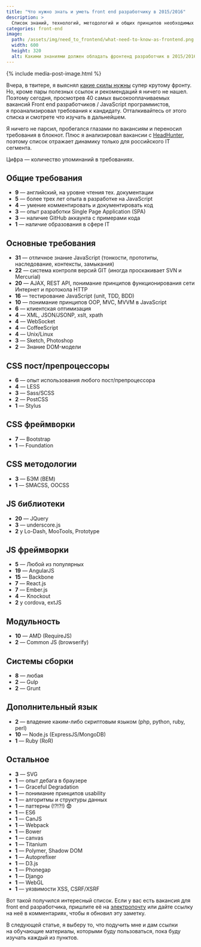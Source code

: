 ```yaml
---
title: "Что нужно знать и уметь front end разработчику в 2015/2016"
description: >
  Список знаний, технологий, методологий и общих принципов необходимых хорошему front end разработчику в 2015/2016 году.
categories: front-end
image:
  path: /assets/img/need_to_frontend/what-need-to-know-as-frontend.png
  width: 600
  height: 320
  alt: Какими знаниями должен обладать фронтенд разработчик в 2015/2016
---
```


{% include media-post-image.html %}

Вчера, в твитере, я выяснял <a href="https://twitter.com/ymatuhin/status/626380078721683457">какие скилы нужны</a> супер крутому фронту. Но, кроме пары полезных ссылок и рекомендаций я ничего не нашел. Поэтому сегодня, просмотрев 40 самых высокооплачиваемых вакансий Front end разработчиков / JavaScript программистов, я проанализировал требования к кандидату. Отталкивайтесь от этого списка и смотрете что изучать в дальнейшем.

Я ничего не парсил, пробегался глазами по вакансиям и переносил требования в блокнот. Плюс я анализировал вакансии с <a href="https://hh.ru//" rel="nofollow">HeadHunter</a>, поэтому список отражает динамику только для российского IT сегмента.

Цифра — количество упоминаний в требованиях.

## Общие требования

- **9** — английский, на уровне чтения тех. документации
- **5** — более трех лет опыта в разработке на JavaScript
- **4** — умение комментировать и документировать код
- **3** — опыт разработки Single Page Application (SPA)
- **3** — наличие GitHub аккаунта с примерами кода
- **1** — наличие образования в сфере IT

## Основные требования

- **31** — отличное знание JavaScript (тонкости, прототипы, наследование, контексты, замыкания)
- **22** — система контроля версий GIT (иногда проскакивает SVN и Mercurial)
- **20** — AJAX, REST API, понимание принципов функционирования сети Интернет и протокола HTTP
- **16** — тестирование JavaScript (unit, TDD, BDD)
- **10** — понимание принципов OOP, MVC, MVVM в JavaScript
- **6** — клиентская оптимизация
- **4** — XML, JSON/JSONP, xslt, xpath
- **4** — WebSocket
- **4** — CoffeeScript
- **4** — Unix/Linux
- **3** — Sketch, Photoshop
- **2** — Знание DOM-модели

## CSS пост/препроцессоры

- **6** — опыт использования любого пост/препроцессора
- **4** — LESS
- **3** — Sass/SCSS
- **2** — PostCSS
- **1** — Stylus

## CSS фреймворки

- **7** — Bootstrap
- **1** — Foundation

## CSS методологии

- **3** — БЭМ (BEM)
- **1** — SMACSS, OOCSS

## JS библиотеки

- **20** — JQuery
- **3** — underscore.js
- **2** у Lo-Dash, MooTools, Prototype

## JS фреймворки

- **5** — Любой из популярных
- **19** — AngularJS
- **15** — Backbone
- **7** — React.js
- **7** — Ember.js
- **4** — Knockout
- **2** у cordova, extJS

## Модульность

- **10** — AMD (RequireJS)
- **2** — Common JS (browserify)

## Системы сборки

- **8** — любая
- **2** — Gulp
- **2** — Grunt

## Дополнительный язык

- **2** — владение каким-либо скриптовым языком (php, python, ruby, perl)
- **10** — Node.js (ExpressJS/MongoDB)
- **1** — Ruby (RoR)

## Остальное

- **3** — SVG
- **1** — опыт дебага в браузере
- **1** — Graceful Degradation
- **1** — понимание принципов usability
- **1** — алгоритмы и структуры данных
- **1** — паттерны (!?!?!) 😨
- **1** — ES6
- **1** — CanJS
- **1** — Webpack
- **1** — Bower
- **1** — canvas
- **1** — Titanium
- **1** — Polymer, Shadow DOM
- **1** — Autoprefixer
- **1** — D3.js
- **1** — Phonegap
- **1** — Django
- **1** — WebGL
- **1** — уязвимости XSS, CSRF/XSRF

Вот такой получился интересный список. Если у вас есть вакансия для front end разработчика, пришлите её на <a href="mailto:ymatuhin@yandex.ru?subject=Вакансия для дополнения статьи">электропочту</a> или дайте ссылку на неё в комментариях, чтобы я обновил эту заметку.

В следующей статье, я выберу то, что подучить мне и дам ссылки на обучающие материалы, которыми буду пользоваться, пока буду изучать каждый из пунктов.
